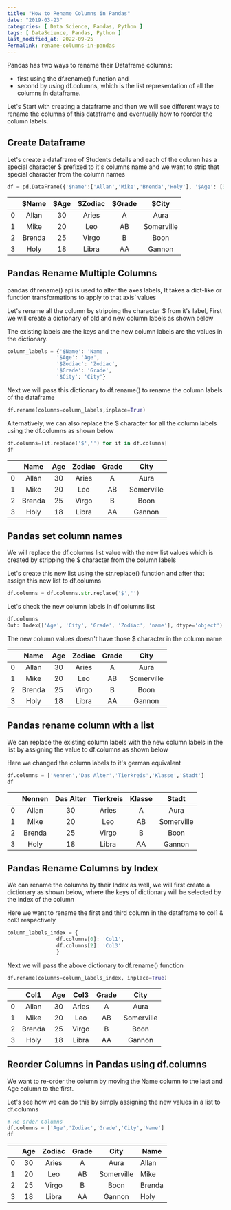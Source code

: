 ```yaml
---
title: "How to Rename Columns in Pandas"
date: "2019-03-23"
categories: [ Data Science, Pandas, Python ]
tags: [ DataScience, Pandas, Python ]
last_modified_at: 2022-09-25
Permalink: rename-columns-in-pandas
---
```


Pandas has two ways to rename their Dataframe columns:

- first using the df.rename() function and 
- second by using df.columns, which is the list representation of all the columns in dataframe. 

Let's Start with creating a dataframe and then we will see different ways to rename the columns of this dataframe and eventually how to reorder the column labels.

## **Create Dataframe**

Let's create a dataframe of Students details and each of the column has a special character $ prefixed to it's columns name and we  want to strip that special character from the column names

```python
df = pd.DataFrame({'$name':['Allan','Mike','Brenda','Holy'], '$Age': [30,20,25,18],'$Zodiac':['Aries','Leo','Virgo','Libra'],'$Grade':['A','AB','B','AA'],'$City':['Aura','Somerville','Boon','Gannon']})
```

|      | $Name  | $Age | $Zodiac | $Grade |   $City    |
| ---- | :----: | :--: | :-----: | :----: | :--------: |
| 0    | Allan  |  30  |  Aries  |   A    |    Aura    |
| 1    |  Mike  |  20  |   Leo   |   AB   | Somerville |
| 2    | Brenda |  25  |  Virgo  |   B    |    Boon    |
| 3    |  Holy  |  18  |  Libra  |   AA   |   Gannon   |



## **Pandas Rename Multiple Columns**

pandas df.rename() api is used to alter the axes labels, It takes a dict-like or function transformations to apply to that axis’ values

Let's rename all the column by stripping the character $ from it's label, First we will create a dictionary of old and new column labels as shown below

The existing labels are the keys and the new column labels are the values in the dictionary.

```python
column_labels = {'$Name': 'Name',
                '$Age': 'Age',
                '$Zodiac': 'Zodiac',
                '$Grade': 'Grade',
                '$City': 'City'}    
```

Next we will pass this dictionary to df.rename() to rename the column labels of the dataframe

```python
df.rename(columns=column_labels,inplace=True)
```

Alternatively, we can also replace the $ character for all the column labels using the df.columns as shown below

```python
df.columns=[it.replace('$','') for it in df.columns]
df
```

|      |  Name  | Age  | Zodiac | Grade |    City    |
| :--: | :----: | :--: | :----: | :---: | :--------: |
|  0   | Allan  |  30  | Aries  |   A   |    Aura    |
|  1   |  Mike  |  20  |  Leo   |  AB   | Somerville |
|  2   | Brenda |  25  | Virgo  |   B   |    Boon    |
|  3   |  Holy  |  18  | Libra  |  AA   |   Gannon   |



## **Pandas set column names** 

We will replace the df.columns list value with the new list values which is created by stripping the $ character from the column labels 

Let's create this new list using the str.replace() function  and  after that assign this new list to df.columns 

```python
df.columns = df.columns.str.replace('$','')
```

Let's check the new column labels in df.columns list

```python
df.columns
Out: Index(['Age', 'City', 'Grade', 'Zodiac', 'name'], dtype='object')
```

The new column values doesn't have those $ character in the column name

|      |  Name  | Age  | Zodiac | Grade |    City    |
| :--: | :----: | :--: | :----: | :---: | :--------: |
|  0   | Allan  |  30  | Aries  |   A   |    Aura    |
|  1   |  Mike  |  20  |  Leo   |  AB   | Somerville |
|  2   | Brenda |  25  | Virgo  |   B   |    Boon    |
|  3   |  Holy  |  18  | Libra  |  AA   |   Gannon   |

## **Pandas rename column with a list**

We can  replace the existing column labels with the new column labels in the list by assigning the value to df.columns as shown below

Here we changed the column labels to it's german equivalent

```python
df.columns = ['Nennen','Das Alter','Tierkreis','Klasse','Stadt']
df
```

|      | Nennen | Das Alter | Tierkreis | Klasse |   Stadt    |
| :--: | :----: | :-------: | :-------: | :----: | :--------: |
|  0   | Allan  |    30     |   Aries   |   A    |    Aura    |
|  1   |  Mike  |    20     |    Leo    |   AB   | Somerville |
|  2   | Brenda |    25     |   Virgo   |   B    |    Boon    |
|  3   |  Holy  |    18     |   Libra   |   AA   |   Gannon   |

## **Pandas Rename Columns by Index**

We can rename the columns by their Index as well, we will first create a dictionary as shown below, where the keys of dictionary will be selected by the index of the column

Here we want to rename the first and third column in the dataframe to col1 & col3 respectively

```python
column_labels_index = {
                df.columns[0]: 'Col1',
                df.columns[2]: 'Col3'
                }  
```

Next we will  pass the above dictionary to df.rename() function

```python
df.rename(columns=column_labels_index, inplace=True)
```



|      |  Col1  | Age  | Col3  | Grade |    City    |
| :--: | :----: | :--: | :---: | :---: | :--------: |
|  0   | Allan  |  30  | Aries |   A   |    Aura    |
|  1   |  Mike  |  20  |  Leo  |  AB   | Somerville |
|  2   | Brenda |  25  | Virgo |   B   |    Boon    |
|  3   |  Holy  |  18  | Libra |  AA   |   Gannon   |



## **Reorder Columns in Pandas using df.columns**

We want to re-order the column by moving the Name column to the last and Age column to the first.

Let's see how we can do this by simply assigning the new values in a list to df.columns

```python
# Re-order Columns
df.columns = ['Age','Zodiac','Grade','City','Name']
df
```

|      | Age  | Zodiac | Grade |    City    | Name   |
| :--: | :--: | :----: | :---: | :--------: | ------ |
|  0   |  30  | Aries  |   A   |    Aura    | Allan  |
|  1   |  20  |  Leo   |  AB   | Somerville | Mike   |
|  2   |  25  | Virgo  |   B   |    Boon    | Brenda |
|  3   |  18  | Libra  |  AA   |   Gannon   | Holy   |



